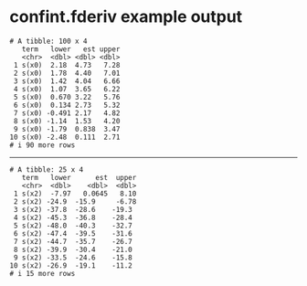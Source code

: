 # confint.fderiv example output

    # A tibble: 100 x 4
       term   lower   est upper
       <chr>  <dbl> <dbl> <dbl>
     1 s(x0)  2.18  4.73   7.28
     2 s(x0)  1.78  4.40   7.01
     3 s(x0)  1.42  4.04   6.66
     4 s(x0)  1.07  3.65   6.22
     5 s(x0)  0.670 3.22   5.76
     6 s(x0)  0.134 2.73   5.32
     7 s(x0) -0.491 2.17   4.82
     8 s(x0) -1.14  1.53   4.20
     9 s(x0) -1.79  0.838  3.47
    10 s(x0) -2.48  0.111  2.71
    # i 90 more rows

---

    # A tibble: 25 x 4
       term   lower      est  upper
       <chr>  <dbl>    <dbl>  <dbl>
     1 s(x2)  -7.97   0.0645   8.10
     2 s(x2) -24.9  -15.9     -6.78
     3 s(x2) -37.8  -28.6    -19.3 
     4 s(x2) -45.3  -36.8    -28.4 
     5 s(x2) -48.0  -40.3    -32.7 
     6 s(x2) -47.4  -39.5    -31.6 
     7 s(x2) -44.7  -35.7    -26.7 
     8 s(x2) -39.9  -30.4    -21.0 
     9 s(x2) -33.5  -24.6    -15.8 
    10 s(x2) -26.9  -19.1    -11.2 
    # i 15 more rows

